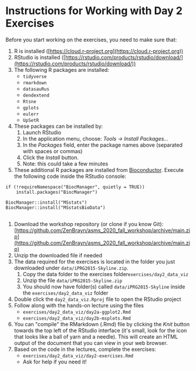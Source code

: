 # Instructions for Working with Day 2 Exercises

Before you start working on the exercises, you need to make sure that:

1. R is installed ([https://cloud.r-project.org](https://cloud.r-project.org))
2. RStudio is installed ([https://rstudio.com/products/rstudio/download/](https://rstudio.com/products/rstudio/download/))
3. The following R packages are installed:
    * `tidyverse`
    * `rmarkdown`
    * `datasauRus`
    * `dendextend`
    * `Rtsne`
    * `gplots`
    * `eulerr`
    * `UpSetR`
4. These packages can be installed by:
    1. Launch RStudio
    2. In the application menu, choose: *Tools -> Install Packages...*
    3. In the *Packages* field, enter the package names above (separated with spaces or commas)
    4. Click the *Install* button.
    5. Note: this could take a few minutes
5. These additional R packages are installed from [Bioconductor](http://bioconductor.org).  Execute the following code inside the RStudio console:

```
if (!requireNamespace("BiocManager", quietly = TRUE))
    install.packages("BiocManager")

BiocManager::install("MSstats")
BiocManager::install("MSstatsBioData")
```

## 

1. Download the workshop repository (or clone if you know Git): [https://github.com/ZenBrayn/asms_2020_fall_workshop/archive/main.zip](https://github.com/ZenBrayn/asms_2020_fall_workshop/archive/main.zip)
2. Unzip the downloaded file if needed
3. The data required for the exercises is located in the folder you just downloaded under `data/iPRG2015-Skyline.zip`. 
    1. Copy the data folder to the exercises folder`exercises/day2_data_viz`
    2. Unzip the file `data/iPRG2015-Skyline.zip`
    3. You should now have folder(s) called `data/iPRG2015-Skyline` inside the `exercises/day2_data_viz` folder
4. Double click the `day2_data_viz.Rproj` file to open the RStudio project
5. Follow along with the hands-on lecture using the files
	- `exercises/day2_data_viz/day2a-ggplot2.Rmd`
	- `exercises/day2_data_viz/day2b-msplots.Rmd`
6. You can "compile" the RMarkdown (.Rmd) file by clicking the *Knit* button towards the top left of the RStudio interface (it's small, look for the icon that looks like a ball of yarn and a needle).  This will create an HTML output of the document that you can view in your web browser.
6. Based on the code in the lectures, complete the exercises:
	- `exercises/day2_data_viz/day2-exercises.Rmd`
	- Ask for help if you need it!
